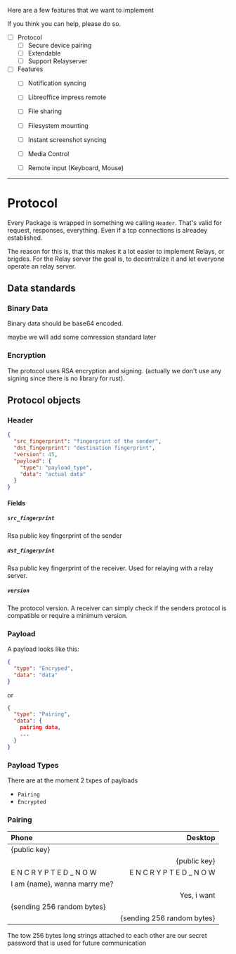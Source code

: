 Here are a few features that we want to implement

If you think you can help, please do so.


- [ ] Protocol
  - [ ] Secure device pairing
  - [ ] Extendable
  - [ ] Support Relayserver

- [ ] Features
  - [ ] Notification syncing
  - [ ] Libreoffice impress remote
  - [ ] File sharing
  - [ ] Filesystem mounting
  - [ ] Instant screenshot syncing
  - [ ] Media Control
  - [ ] Remote input (Keyboard, Mouse)





---

# Protocol




Every Package is wrapped in something we calling `Header`.
That's valid for request, responses, everything. Even if a tcp connections is alreadey established.

The reason for this is, that this makes it a lot easier to implement Relays, or brigdes.
For the Relay server the goal is, to decentralize it and let everyone operate an relay server.


## Data standards



### Binary Data
Binary data should be base64 encoded.

maybe we will add some comression standard later


### Encryption
The protocol uses RSA encryption and signing.
(actually we don't use any signing since there is no library for rust).



## Protocol objects


### Header

```json
{
  "src_fingerprint": "fingerprint of the sender",
  "dst_fingerprint": "destination fingerprint",
  "version": 45,
  "payload": {
    "type": "payload_type",
    "data": "actual data"
  }
}
```

#### Fields

##### `src_fingerprint`
Rsa public key fingerprint of the sender

##### `dst_fingerprint`
Rsa public key fingerprint of the receiver. Used for relaying with a relay server.

##### `version`
The protocol version. A receiver can simply check if the senders protocol is compatible or require a minimum version.




### Payload

A payload looks like this:
```json
{
  "type": "Encryped",
  "data": "data"
}
```
or
```json
{
  "type": "Pairing",
  "data": {
    pairing data,
    ...
  }
}
```



### Payload Types

There are at the moment 2 txpes of payloads
- `Pairing`
- `Encrypted`





### Pairing




| Phone                        | Desktop                    |
| :--------------------------- | -------------------------: |
| {public key}                 |                            |
|                              | {public key}               |
| E N C R Y P T E D _ N O W    | E N C R Y P T E D _ N O W  |
| I am {name}, wanna marry me? |                            |
|                              | Yes, i want                |
| {sending 256 random bytes}   |                            |
|                              | {sending 256 random bytes} |


The tow 256 bytes long strings attached to each other are our secret password that is used for future communication
